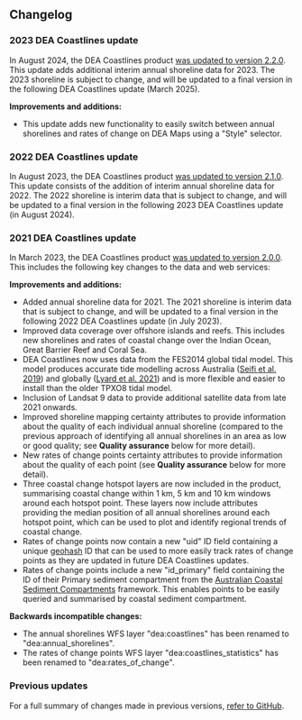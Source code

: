 ## Changelog

### 2023 DEA Coastlines update

In August 2024, the DEA Coastlines product [was updated to version 2.2.0](https://github.com/GeoscienceAustralia/dea-coastlines/releases/tag/2.2.0). This update adds additional interim annual shoreline data for 2023. The 2023 shoreline is subject to change, and will be updated to a final version in the following DEA Coastlines update (March 2025). 

**Improvements and additions:** 
* This update adds new functionality to easily switch between annual shorelines and rates of change on DEA Maps using a "Style" selector. 

### 2022 DEA Coastlines update

In August 2023, the DEA Coastlines product [was updated to version 2.1.0](https://github.com/GeoscienceAustralia/dea-coastlines/releases/tag/2.1.0). This update consists of the addition of interim annual shoreline data for 2022. The 2022 shoreline is interim data that is subject to change, and will be updated to a final version in the following 2023 DEA Coastlines update (in August 2024).

### 2021 DEA Coastlines update

In March 2023, the DEA Coastlines product [was updated to version 2.0.0](https://github.com/GeoscienceAustralia/dea-coastlines/releases/tag/2.0.0). This includes the following key changes to the data and web services: 

**Improvements and additions:** 
* Added annual shoreline data for 2021. The 2021 shoreline is interim data that is subject to change, and will be updated to a final version in the following 2022 DEA Coastlines update (in July 2023).
* Improved data coverage over offshore islands and reefs. This includes new shorelines and rates of coastal change over the Indian Ocean, Great Barrier Reef and Coral Sea.
* DEA Coastlines now uses data from the FES2014 global tidal model. This model produces accurate tide modelling across Australia ([Seifi et al. 2019](https://www.mdpi.com/2072-4292/11/10/1211)) and globally ([Lyard et al. 2021](https://os.copernicus.org/articles/17/615/2021)) and is more flexible and easier to install than the older TPXO8 tidal model.
* Inclusion of Landsat 9 data to provide additional satellite data from late 2021 onwards.
* Improved shoreline mapping certainty attributes to provide information about the quality of each individual annual shoreline (compared to the previous approach of identifying all annual shorelines in an area as low or good quality; see **Quality assurance** below for more detail).
* New rates of change points certainty attributes to provide information about the quality of each point (see **Quality assurance** below for more detail).
* Three coastal change hotspot layers are now included in the product, summarising coastal change within 1 km, 5 km and 10 km windows around each hotspot point. These layers now include attributes providing the median position of all annual shorelines around each hotspot point, which can be used to plot and identify regional trends of coastal change.
* Rates of change points now contain a new "uid" ID field containing a unique [geohash](https://en.wikipedia.org/wiki/Geohash) ID that can be used to more easily track rates of change points as they are updated in future DEA Coastlines updates.
* Rates of change points include a new "id\_primary" field containing the ID of their Primary sediment compartment from the [Australian Coastal Sediment Compartments](https://ecat.ga.gov.au/geonetwork/srv/api/records/21a23d9a-00dd-ab19-e053-10a3070a2746) framework. This enables points to be easily queried and summarised by coastal sediment compartment.

**Backwards incompatible changes:**
* The annual shorelines WFS layer "dea:coastlines" has been renamed to "dea:annual\_shorelines".
* The rates of change points WFS layer "dea:coastlines\_statistics" has been renamed to "dea:rates\_of\_change".

### Previous updates

For a full summary of changes made in previous versions, [refer to GitHub](https://github.com/GeoscienceAustralia/dea-coastlines/releases/tag/v1.1.0). 
